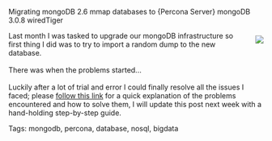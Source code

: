 Migrating mongoDB 2.6 mmap databases to {Percona Server} mongoDB 3.0.8 wiredTiger

<a href="www.mongodb.org">
<img src="https://raw.githubusercontent.com/i90rr/i90rr.github.io/master/resources/img/mongodb.png" align="right" style="margin-left: 17px" vspace="8px">
</a>

Last month I was tasked to upgrade our mongoDB infrastructure so first thing I did was to try to import a random dump to the new database.
<br><br>
There was when the problems started...
<br><br>
Luckily after a lot of trial and error I could finally resolve all the issues I faced; please [follow this link](https://www.percona.com/forums/questions-discussions/percona-server-for-mongodb/43561-mongorestore-hangs-restoring-a-mongodb-2-6-dump-to-a-ps-for-mongodb-3-0-8-wiredtiger "Mongorestore hangs restoring a MongoDB 2.6 dump to a PS for MongoDB 3.0.8 wiredTiger") for a quick explanation of the problems encountered and how to solve them, I will update this post next week with a hand-holding step-by-step guide.

Tags: mongodb, percona, database, nosql, bigdata
